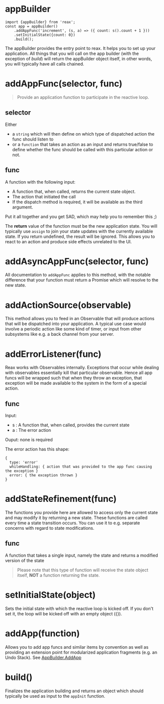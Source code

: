 <!-- toc -->

# appBuilder

    import {appBuilder} from 'reax';
    const app = appBuilder()
        .addAppFunc('increment', (s, a) => ({ count: s().count + 1 }))
        .setInitialState({count: 0})
        .build();

The appBuilder provides the entry point to reax. It helps you to set up your
application. All things that you will call on the app builder (with the exception of _build_) will return the appBuilder object itself, in other words, you will typically have all calls chained.

# addAppFunc(selector, func)

> Provide an application function to participate in the reactive loop.

## selector

Either 

* a `string` which will then define on which type of dispatched action the func should listen to
* or a `function` that takes an action as an input and returns true/false to define whether the func should be called with this particular action or not.

## func

A function with the following input:

* A function that, when called, returns the current state object.
* The action that initiated the call
* If the dispatch method is required, it will be available as the third argument.

Put it all together and you get SAD, which may help you to remember this ;)

The **return** value of the function must be the new application state. You will typically use
`assign` to join your state updates with the currently available state.
If you return undefined, the result will be ignored. This allows you to react to an action and produce side effects unrelated to the UI.

# addAsyncAppFunc(selector, func)

All documentation to `addAppFunc` applies to this method, with the notable difference that your function must return a Promise which will resolve to the new state.

# addActionSource(observable)

This method allows you to feed in an Observable that will produce actions that will be dispatched into your application. A typical use case would involve a periodic action like some kind of timer, or input from other subsystems like e.g. a back channel from your server.

# addErrorListener(func)

Reax works with Observables internally. Exceptions that occur while dealing with observables essentially kill that particular observable. Hence all app funcs will be wrapped such that when they throw an exception, that exception will be made available to the system in the form of a special action.

## func

Input:

* s : A function that, when called, provides the current state
* a : The error action

Ouput: none is required

The error action has this shape:

    {
      type: 'error'
      whileHandling: { action that was provided to the app func causing the exception }
      error: { the exception thrown }
    }

# addStateRefinement(func)

The functions you provide here are allowed to access only the current state and may modify it by returning a new state. These functions are called every time a state transition occurs. You can use
it to e.g. separate concerns with regard to state modifications.

## func

A function that takes a single input, namely the state and returns a modified version of the state

> Please note that this type of function will receive the state object itself, **NOT** a function
> returning the state.

# setInitialState(object)

Sets the initial state with which the reactive loop is kicked off. If you don't set it, the loop will be kicked off with an empty object ({}).

# addApp(function)

Allows you to add app funcs and similar items by convention as well as providing an extension point for modularized application fragments (e.g. an Undo Stack). See [AppBuilder.AddApp][1]

# build()

Finalizes the application building and returns an object which should typically be used as input to the `appInit` function.

[1]: addApp.md